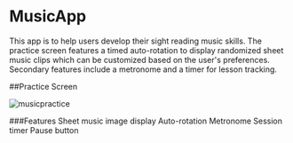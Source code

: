 # MusicApp

This app is to help users develop their sight reading music skills. The practice screen features a timed auto-rotation to display randomized sheet music clips which can be customized based on the user's preferences. Secondary features include a metronome and a timer for lesson tracking.

##Practice Screen

![musicpractice](https://cloud.githubusercontent.com/assets/25094066/22000576/c500a25c-dbf4-11e6-99ed-5bcf7c1876ae.png)

###Features
Sheet music image display
Auto-rotation
Metronome
Session timer
Pause button
